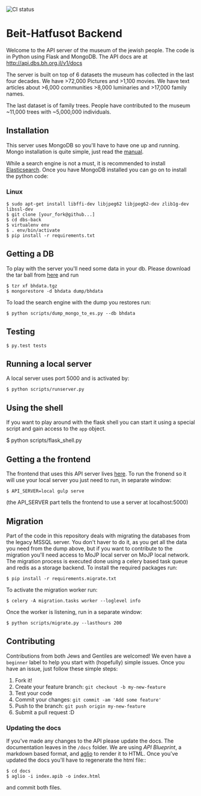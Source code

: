 ![CI status](https://codeship.com/projects/401c8740-652d-0134-fcd9-3aa7f9d29c3d/status?branch=dev)
# Beit-Hatfusot Backend

Welcome to the API server of the museum of the jewish people.  The code is in
Python using Flask and MongoDB.  The API docs are at
http://api.dbs.bh.org.il/v1/docs

The server is built on top of 6 datasets the museum has collected in the last four
decades.  We have >72,000 Pictures and >1,100 movies. We have text articles
about >6,000 communities >8,000 luminaries and >17,000 family names.

The last dataset is of family trees.
People have contributed to the museum ~11,000 trees with ~5,000,000 individuals.

## Installation

This server uses MongoDB so you'll have to have one up and running.
Mongo installation is quite simple, just read the
[manual](https://docs.mongodb.com/manual/installation/).

While a search engine is not a must, it is recommended to install
[Elasticsearch](https://www.elastic.co/downloads/elasticsearch).
Once you have MongoDB installed you can go on to install the python code:

### Linux

	$ sudo apt-get install libffi-dev libjpeg62 libjpeg62-dev zlib1g-dev libssl-dev
    $ git clone [your_fork@github...]
    $ cd dbs-back
    $ virtualenv env
    $ . env/bin/activate
    $ pip install -r requirements.txt

## Getting a DB

To play with the server you'll need some data in your db. Please download the
tar ball from [here](https://storage.googleapis.com/bhs-resources/bhdata.tgz) and run

    $ tzr xf bhdata.tgz
    $ mongorestore -d bhdata dump/bhdata

To load the search engine with the dump you restores run:

    $ python scripts/dump_mongo_to_es.py --db bhdata

## Testing

    $ py.test tests

## Running a local server

A local server uses port 5000 and is activated by:

    $ python scripts/runserver.py

## Using the shell

If you want to play around with the flask shell you can start it using a special
script and gain access to the `app` object.

 $ python scripts/flask_shell.py

## Getting a the frontend

The frontend that uses this API server lives
[here](https://github.com/Beit-Hatfutsot/dbs-front). To run the fronend so it
will use your local server you just need to run, in separate window:

    $ API_SERVER=local gulp serve

(the API_SERVER part tells the frontend to use a server at localhost:5000)

## Migration

Part of the code in this repository deals with migrating the databases from the
legacy MSSQL server.  You don't haver to do it, as you get all the data you need
from the dump above, but if you want to contribute to the migration you'll need 
access to MoJP local server on MoJP local network.
The migration process is executed done using a celery based task
queue and redis as a storage backend.  To install the required packages run:

    $ pip install -r requirements.migrate.txt

To activate the migration worker run:

    $ celery -A migration.tasks worker --loglevel info

Once the worker is listening, run in a separate window:

    $ python scripts/migrate.py --lasthours 200

## Contributing

Contributions from both Jews and Gentiles are welcomed! We even have a
`beginner` label to help you start with (hopefully) simple issues.
Once you have an issue, just follow these simple steps:

1. Fork it!
2. Create your feature branch: `git checkout -b my-new-feature`
3. Test your code
4. Commit your changes: `git commit -am 'Add some feature'`
5. Push to the branch: `git push origin my-new-feature`
6. Submit a pull request :D

### Updating the docs

If you've made any changes to the API please update the docs.
The documentation leaves in the `/docs` folder. We are using *API Blueprint*,
a markdown based format,  and [aglio](https://github.com/danielgtaylor/aglio)
to render it to HTML. Once you've updated the docs you'll have to regenerate
the html file::

    $ cd docs
    $ aglio -i index.apib -o index.html

and commit both files.
